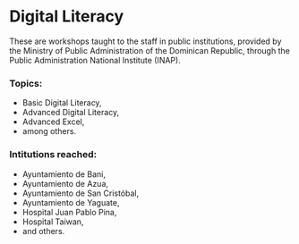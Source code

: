 # Digital Literacy
These are workshops taught to the staff in public institutions, provided by the Ministry of Public Administration of the Dominican Republic, through the Public Administration National Institute (INAP).

### Topics: 
* Basic Digital Literacy,
* Advanced Digital Literacy,
* Advanced Excel,
* among others.

### Intitutions reached:
* Ayuntamiento de Bani,
* Ayuntamiento de Azua,
* Ayuntamiento de San Cristóbal,
* Ayuntamiento de Yaguate,
* Hospital Juan Pablo Pina,
* Hospital Taiwan,
* and others.
